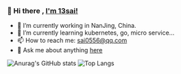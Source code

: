### 👋 Hi there , [I'm 13sai!](https://github.13sai.com)


- 🔭 I’m currently working in NanJing, China.
- 🌱 I’m currently learning kubernetes, go, micro service...
- 📫 How to reach me: sai0556@qq.com
- 💬 Ask me about anything [here](https://github.com/13sai/13sai/issues)



![Anurag's GitHub stats](https://github-readme-stats.vercel.app/api?username=13sai&show_icons=true&theme=tokyonight)
![Top Langs](https://github-readme-stats.vercel.app/api/top-langs/?username=13sai&&hide=javascript,html,css,blade&layout=compact&theme=material-palenight)

